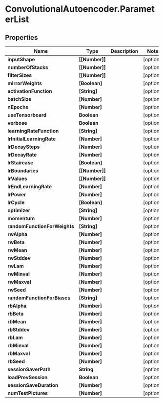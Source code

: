 # ConvolutionalAutoencoder.ParameterList

## Properties
Name | Type | Description | Notes
------------ | ------------- | ------------- | -------------
**inputShape** | **[[Number]]** |  | [optional] 
**numberOfStacks** | **[[Number]]** |  | [optional] 
**filterSizes** | **[[Number]]** |  | [optional] 
**mirrorWeights** | **[Boolean]** |  | [optional] 
**activationFunction** | **[String]** |  | [optional] 
**batchSize** | **[Number]** |  | [optional] 
**nEpochs** | **[Number]** |  | [optional] 
**useTensorboard** | **Boolean** |  | [optional] 
**verbose** | **Boolean** |  | [optional] 
**learningRateFunction** | **[String]** |  | [optional] 
**lrInitialLearningRate** | **[Number]** |  | [optional] 
**lrDecaySteps** | **[Number]** |  | [optional] 
**lrDecayRate** | **[Number]** |  | [optional] 
**lrStaircase** | **[Boolean]** |  | [optional] 
**lrBoundaries** | **[[Number]]** |  | [optional] 
**lrValues** | **[[Number]]** |  | [optional] 
**lrEndLearningRate** | **[Number]** |  | [optional] 
**lrPower** | **[Number]** |  | [optional] 
**lrCycle** | **[Boolean]** |  | [optional] 
**optimizer** | **[String]** |  | [optional] 
**momentum** | **[Number]** |  | [optional] 
**randomFunctionForWeights** | **[String]** |  | [optional] 
**rwAlpha** | **[Number]** |  | [optional] 
**rwBeta** | **[Number]** |  | [optional] 
**rwMean** | **[Number]** |  | [optional] 
**rwStddev** | **[Number]** |  | [optional] 
**rwLam** | **[Number]** |  | [optional] 
**rwMinval** | **[Number]** |  | [optional] 
**rwMaxval** | **[Number]** |  | [optional] 
**rwSeed** | **[Number]** |  | [optional] 
**randomFunctionForBiases** | **[String]** |  | [optional] 
**rbAlpha** | **[Number]** |  | [optional] 
**rbBeta** | **[Number]** |  | [optional] 
**rbMean** | **[Number]** |  | [optional] 
**rbStddev** | **[Number]** |  | [optional] 
**rbLam** | **[Number]** |  | [optional] 
**rbMinval** | **[Number]** |  | [optional] 
**rbMaxval** | **[Number]** |  | [optional] 
**rbSeed** | **[Number]** |  | [optional] 
**sessionSaverPath** | **String** |  | [optional] 
**loadPrevSession** | **Boolean** |  | [optional] 
**sessionSaveDuration** | **[Number]** |  | [optional] 
**numTestPictures** | **[Number]** |  | [optional] 


